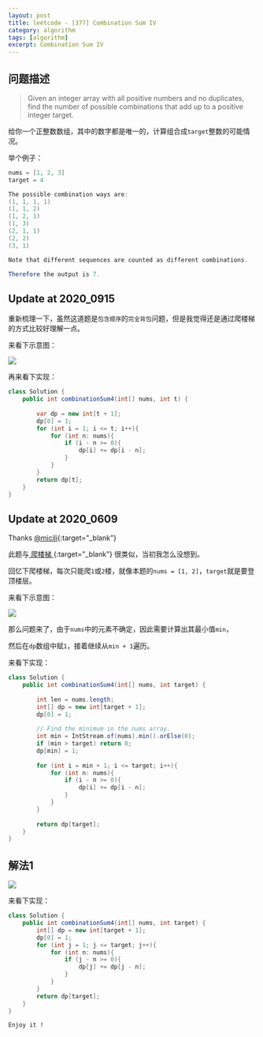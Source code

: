 ```yaml
---
layout: post
title: leetcode - [377] Combination Sum IV
category: algorithm
tags: [algorithm]
excerpt: Combination Sum IV
---
```


## 问题描述  

> Given an integer array with all positive numbers and no duplicates, find the number of possible combinations that add up to a positive integer target.  

给你一个正整数数组，其中的数字都是唯一的，计算组合成`target`整数的可能情况。  



举个例子：  

``` java
nums = [1, 2, 3]
target = 4

The possible combination ways are:
(1, 1, 1, 1)
(1, 1, 2)
(1, 2, 1)
(1, 3)
(2, 1, 1)
(2, 2)
(3, 1)

Note that different sequences are counted as different combinations.

Therefore the output is 7.
```

## Update at 2020_0915  

重新梳理一下，虽然这道题是`包含顺序`的`完全背包`问题，但是我觉得还是通过爬楼梯的方式比较好理解一点。  


来看下示意图：  

![](https://yyc-images.oss-cn-beijing.aliyuncs.com/leetcode_377_2020_0915.png)  

再来看下实现：  

``` java
class Solution {
    public int combinationSum4(int[] nums, int t) {
        
        var dp = new int[t + 1];
        dp[0] = 1;
        for (int i = 1; i <= t; i++){
            for (int n: nums){
                if (i - n >= 0){
                    dp[i] += dp[i - n];
                }
            }
        }
        return dp[t];
    }
}
```




## Update at 2020_0609  

Thanks [@micili](http://micili.cn/leetcode/2017-12-30){:target="_blank"}  

此题与[ 爬楼梯 ](http://yaoyichen.cn/algorithm/2020/04/05/leetcode-70.html){:target="_blank"}  很类似，当初我怎么没想到。  


回忆下爬楼梯，每次只能爬`1`或`2`楼，就像本题的`nums = [1, 2]`，`target`就是要登顶楼层。   

来看下示意图：  

![](https://yyc-images.oss-cn-beijing.aliyuncs.com/leetcode_377_using_dp_climb_stairs.png)  

那么问题来了，由于`nums`中的元素不确定，因此需要计算出其最小值`min`，  

然后在`dp`数组中赋`1`，接着继续从`min + 1`遍历。  

来看下实现：  


``` java
class Solution {
    public int combinationSum4(int[] nums, int target) {
        
        int len = nums.length;
        int[] dp = new int[target + 1];
        dp[0] = 1;
        
        // Find the minimum in the nums array.
        int min = IntStream.of(nums).min().orElse(0);
        if (min > target) return 0;
        dp[min] = 1;
        
        for (int i = min + 1; i <= target; i++){
            for (int n: nums){
                if (i - n >= 0){
                    dp[i] += dp[i - n];
                }
            }
        }
        
        return dp[target];
    }
}
```



## 解法1  


![](https://yyc-images.oss-cn-beijing.aliyuncs.com/leetcode_377_using_dp.png)  


来看下实现：  


``` java
class Solution {
    public int combinationSum4(int[] nums, int target) {
        int[] dp = new int[target + 1];
        dp[0] = 1;
        for (int j = 1; j <= target; j++){
            for (int n: nums){
                if (j - n >= 0){
                    dp[j] += dp[j - n];
                }
            }
        }
        return dp[target];
    }
}
```

`Enjoy it ! `